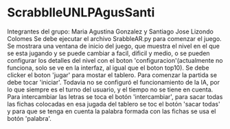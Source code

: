 # ScrabblleUNLPAgusSanti
Integrantes del grupo: Maria Agustina Gonzalez y Santiago Jose Lizondo Colomes
Se debe ejecutar el archivo SrabbleAR.py para comenzar el juego. Se mostrara una ventana de inicio del juego, que muestra el nivel en el que se esta jugando y se puede cambiar a facil, dificil y medio, 
o se pueden configurar los detalles del nivel con el boton 'configuracion'(actualmente no funciona, solo se ve en la interfaz, al igual que el boton top10). Se debe clicker el boton 'jugar'
para mostar el tablero. Para comenzar la partida se debe tocar 'iniciar'. Todavia no se configuró el funcionamiento de la IA, por lo que siempre es el turno del usuario, y el tiempo no
se tiene en cuenta.
Para intercambiar las letras se toca el botón 'intercambiar', para sacar todas las fichas colocadas en esa jugada del tablero se toc el botón 'sacar todas' y para que se tenga en cuenta la palabra formada con las fichas
se usa el botón 'palabra'. 
